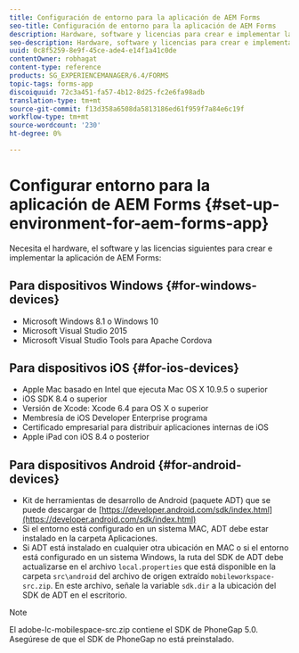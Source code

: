 ```yaml
---
title: Configuración de entorno para la aplicación de AEM Forms
seo-title: Configuración de entorno para la aplicación de AEM Forms
description: Hardware, software y licencias para crear e implementar la aplicación de AEM Forms.
seo-description: Hardware, software y licencias para crear e implementar la aplicación de AEM Forms.
uuid: 0c8f5259-8e9f-45ce-ade4-e14f1a41c0de
contentOwner: robhagat
content-type: reference
products: SG_EXPERIENCEMANAGER/6.4/FORMS
topic-tags: forms-app
discoiquuid: 72c3a451-fa57-4b12-8d25-fc2e6fa98adb
translation-type: tm+mt
source-git-commit: f13d358a6508da5813186ed61f959f7a84e6c19f
workflow-type: tm+mt
source-wordcount: '230'
ht-degree: 0%

---
```



# Configurar entorno para la aplicación de AEM Forms {#set-up-environment-for-aem-forms-app}

Necesita el hardware, el software y las licencias siguientes para crear e implementar la aplicación de AEM Forms:

## Para dispositivos Windows {#for-windows-devices}

* Microsoft Windows 8.1 o Windows 10
* Microsoft Visual Studio 2015
* Microsoft Visual Studio Tools para Apache Cordova

## Para dispositivos iOS {#for-ios-devices}

* Apple Mac basado en Intel que ejecuta Mac OS X 10.9.5 o superior
* iOS SDK 8.4 o superior
* Versión de Xcode: Xcode 6.4 para OS X o superior
* Membresía de iOS Developer Enterprise programa
* Certificado empresarial para distribuir aplicaciones internas de iOS
* Apple iPad con iOS 8.4 o posterior

## Para dispositivos Android {#for-android-devices}

* Kit de herramientas de desarrollo de Android (paquete ADT) que se puede descargar de [https://developer.android.com/sdk/index.html](https://developer.android.com/sdk/index.html)
* Si el entorno está configurado en un sistema MAC, ADT debe estar instalado en la carpeta Aplicaciones.
* Si ADT está instalado en cualquier otra ubicación en MAC o si el entorno está configurado en un sistema Windows, la ruta del SDK de ADT debe actualizarse en el archivo `local.properties` que está disponible en la carpeta `src\android` del archivo de origen extraído `mobileworkspace-src.zip`. En este archivo, señale la variable `sdk.dir` a la ubicación del SDK de ADT en el escritorio.

>[!NOTE]
>
>El adobe-lc-mobilespace-src.zip contiene el SDK de PhoneGap 5.0. Asegúrese de que el SDK de PhoneGap no está preinstalado.
